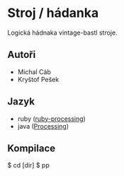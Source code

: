 # Stroj / hádanka

Logická hádnaka vintage-bastl stroje.

## Autoři

- Michal Cáb
- Kryštof Pešek

## Jazyk

- ruby ([ruby-processing](https://github.com/jashkenas/ruby-processing/wiki))
- java ([Processing](http://www.processing.org))


## Kompilace
 $ cd [dir]
 $ pp


